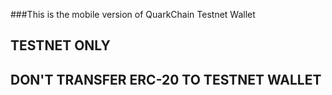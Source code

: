 ###This is the mobile version of QuarkChain Testnet Wallet

## TESTNET ONLY

## DON'T TRANSFER ERC-20 TO TESTNET WALLET


